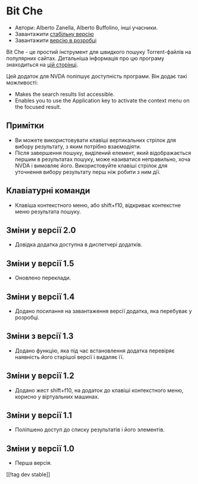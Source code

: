 # Bit Che #
*   Автори: Alberto Zanella, Alberto Buffolino, інші учасники.
*   Завантажити [стабільну версію][1]
*   Завантажити [версію в розробці][3]

Bit Che - це простий інструмент для швидкого пошуку Torrent-файлів на
популярних сайтах.  Детальніша інформація про цю програму знаходиться на
[цій сторінці][2].

Цей додаток для NVDA поліпшує доступність програми. Він додає такі
можливості:

*   Makes the search results list accessible.
*   Enables you to use the Application key to activate the context menu on
    the focused result.


## Примітки ##
*   Ви можете використовувати клавіші вертикальних стрілок для вибору
    результату, з яким потрібно взаємодіяти.
*   Після завершення пошуку, виділений елемент, який відображається першим в
    результатах пошуку, може називатися неправильно, хоча NVDA і вимовляє
    його. Використовуйте клавіші стрілок для уточнення вибору результату
    перш ніж робити з ним дії.


## Клавіатурні команди ##
*   Клавіша контекстного меню, або shift+f10, відкриває контекстне меню
    результата пошуку.


## Зміни у версії 2.0 ##
*   Довідка додатка доступна в диспетчері додатків.

## Зміни у версії 1.5 ##
*   Оновлено переклади.

## Зміни у версії 1.4 ##
*   Додано посилання на завантаження версії додатка, яка перебуває у
    розробці.

## Зміни з версії 1.3 ##
*   Додано функцію, яка під час встановлення додатка перевіряє наявність
    його старішої версії і видаляє її.

## Зміни у версії 1.2 ##
*   Додано жест shift+f10, на додаток до клавіші контекстного меню, корисно
    у віртуальних машинах.

## Зміни у версії 1.1 ##
*   Поліпшено доступ до списку результатів і його элементів.

## Зміни у версії 1.0 ##
*   Перша версія.

[[!tag dev stable]]

[1]: https://addons.nvda-project.org/files/get.php?file=bc

[2]: https://www.convivea.com

[3]: https://addons.nvda-project.org/files/get.php?file=bc-dev
